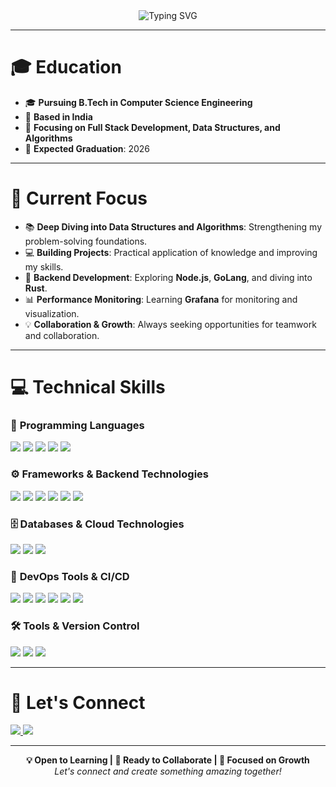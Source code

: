 <div align="center">
  <img src="https://readme-typing-svg.herokuapp.com/?font=Fira+Code&weight=700&size=50&duration=4000&pause=1000&color=FF6347&center=true&vCenter=true&width=800&height=100&lines=Kshitij+Narayan+Kulkarni;" alt="Typing SVG" />
</div>

---

# 🎓 Education

- 🎓 **Pursuing B.Tech in Computer Science Engineering**
- 📍 **Based in India**
- 🌱 **Focusing on Full Stack Development, Data Structures, and Algorithms**
- 🎯 **Expected Graduation**: 2026

---

# 🚀 Current Focus

- 📚 **Deep Diving into Data Structures and Algorithms**: Strengthening my problem-solving foundations.
- 💻 **Building Projects**: Practical application of knowledge and improving my skills.
- 🌱 **Backend Development**: Exploring **Node.js**, **GoLang**, and diving into **Rust**.
- 📊 **Performance Monitoring**: Learning **Grafana** for monitoring and visualization.
- 💡 **Collaboration & Growth**: Always seeking opportunities for teamwork and collaboration.

---

# 💻 Technical Skills

### 🚀 **Programming Languages**
<div align="left">
  <img src="https://img.shields.io/badge/JavaScript-F7DF1E?style=for-the-badge&logo=javascript&logoColor=black" />
  <img src="https://img.shields.io/badge/TypeScript-007ACC?style=for-the-badge&logo=typescript&logoColor=white" />
  <img src="https://img.shields.io/badge/Python-3776AB?style=for-the-badge&logo=python&logoColor=white" />
  <img src="https://img.shields.io/badge/Go-00ADD8?style=for-the-badge&logo=go&logoColor=white" />
  <img src="https://img.shields.io/badge/Rust-000000?style=for-the-badge&logo=rust&logoColor=white" />
</div>

### ⚙️ **Frameworks & Backend Technologies**
<div align="left">
  <img src="https://img.shields.io/badge/React-20232A?style=for-the-badge&logo=react&logoColor=61DAFB" />
  <img src="https://img.shields.io/badge/Node.js-339933?style=for-the-badge&logo=nodedotjs&logoColor=white" />
  <img src="https://img.shields.io/badge/Express.js-000000?style=for-the-badge&logo=express&logoColor=white" />
  <img src="https://img.shields.io/badge/Django-092E20?style=for-the-badge&logo=django&logoColor=white" />
  <img src="https://img.shields.io/badge/Next.js-000000?style=for-the-badge&logo=next.js&logoColor=white" />
  <img src="https://img.shields.io/badge/GraphQL-E10098?style=for-the-badge&logo=graphql&logoColor=white" />
</div>

### 🗄️ **Databases & Cloud Technologies**
<div align="left">
  <img src="https://img.shields.io/badge/MongoDB-4EA94B?style=for-the-badge&logo=mongodb&logoColor=white" />
  <img src="https://img.shields.io/badge/Firebase-FFCA28?style=for-the-badge&logo=firebase&logoColor=black" />
  <img src="https://img.shields.io/badge/PostgreSQL-336791?style=for-the-badge&logo=postgresql&logoColor=white" />
</div>

### 🔧 **DevOps Tools & CI/CD**
<div align="left">
  <img src="https://img.shields.io/badge/Docker-2496ED?style=for-the-badge&logo=docker&logoColor=white" />
  <img src="https://img.shields.io/badge/Kubernetes-326CE5?style=for-the-badge&logo=kubernetes&logoColor=white" />
  <img src="https://img.shields.io/badge/Terraform-7B42BC?style=for-the-badge&logo=terraform&logoColor=white" />
  <img src="https://img.shields.io/badge/CircleCI-343434?style=for-the-badge&logo=circleci&logoColor=white" />
  <img src="https://img.shields.io/badge/Prometheus-E6522C?style=for-the-badge&logo=prometheus&logoColor=white" />
  <img src="https://img.shields.io/badge/Grafana-000000?style=for-the-badge&logo=grafana&logoColor=white" />
</div>

### 🛠️ **Tools & Version Control**
<div align="left">
  <img src="https://img.shields.io/badge/GIT-E44C30?style=for-the-badge&logo=git&logoColor=white" />
  <img src="https://img.shields.io/badge/GitHub-100000?style=for-the-badge&logo=github&logoColor=white" />
  <img src="https://img.shields.io/badge/VSCode-0078D4?style=for-the-badge&logo=visual%20studio%20code&logoColor=white" />
</div>

---

# 🤝 Let's Connect

<div align="left">
  <a href="mailto:knk200407@gmail.com">
    <img src="https://img.shields.io/badge/Gmail-D14836?style=for-the-badge&logo=gmail&logoColor=white" />
  </a>
  <a href="https://linkedin.com/in/kshitij-narayan-kulkarni-784a4a259/">
    <img src="https://img.shields.io/badge/LinkedIn-0077B5?style=for-the-badge&logo=linkedin&logoColor=white" />
  </a>
</div>

---

<div align="center">
  <b>💡 Open to Learning | 🤝 Ready to Collaborate | 🎯 Focused on Growth</b>
  <br>
  <i>Let's connect and create something amazing together!</i>
</div>
